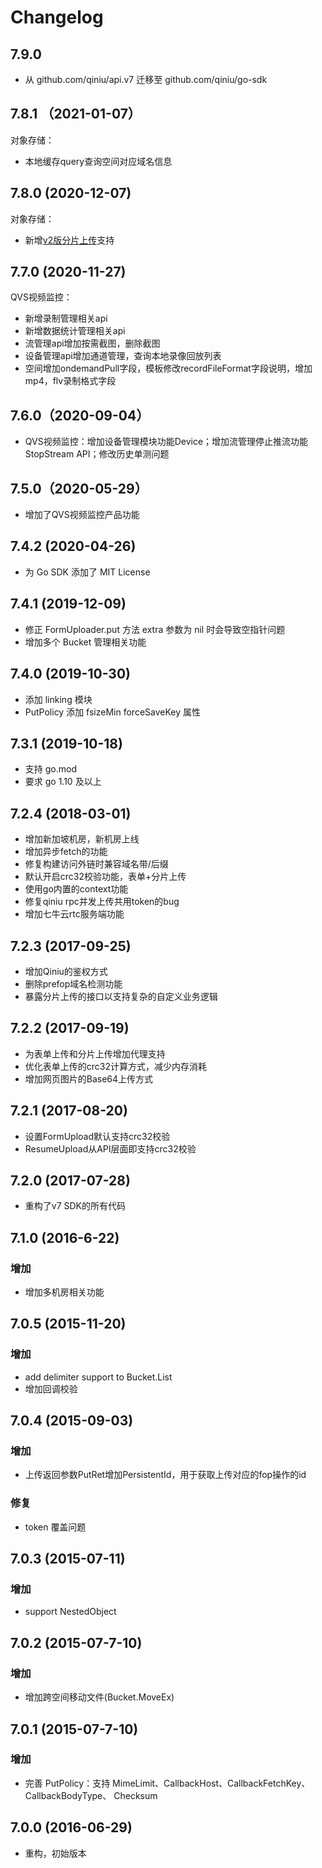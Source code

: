 # Changelog

## 7.9.0
* 从 github.com/qiniu/api.v7 迁移至 github.com/qiniu/go-sdk

## 7.8.1 （2021-01-07）
对象存储：
* 本地缓存query查询空间对应域名信息

## 7.8.0 (2020-12-07)
对象存储：
* 新增[v2版分片上传](https://developer.qiniu.com/kodo/api/6364/multipartupload-interface)支持

## 7.7.0 (2020-11-27)
QVS视频监控：
* 新增录制管理相关api
* 新增数据统计管理相关api
* 流管理api增加按需截图，删除截图
* 设备管理api增加通道管理，查询本地录像回放列表
* 空间增加ondemandPull字段，模板修改recordFileFormat字段说明，增加mp4，flv录制格式字段

## 7.6.0（2020-09-04）
* QVS视频监控：增加设备管理模块功能Device；增加流管理停止推流功能StopStream API；修改历史单测问题

## 7.5.0（2020-05-29）
* 增加了QVS视频监控产品功能

## 7.4.2 (2020-04-26)
* 为 Go SDK 添加了 MIT License

## 7.4.1 (2019-12-09)
* 修正 FormUploader.put 方法 extra 参数为 nil 时会导致空指针问题
* 增加多个 Bucket 管理相关功能

## 7.4.0 (2019-10-30)
* 添加 linking 模块
* PutPolicy 添加 fsizeMin  forceSaveKey 属性

## 7.3.1 (2019-10-18)
* 支持 go.mod
* 要求 go 1.10 及以上

## 7.2.4 (2018-03-01)
* 增加新加坡机房，新机房上线
* 增加异步fetch的功能
* 修复构建访问外链时兼容域名带/后缀
* 默认开启crc32校验功能，表单+分片上传
* 使用go内置的context功能
* 修复qiniu rpc并发上传共用token的bug
* 增加七牛云rtc服务端功能

## 7.2.3 (2017-09-25)
* 增加Qiniu的鉴权方式
* 删除prefop域名检测功能
* 暴露分片上传的接口以支持复杂的自定义业务逻辑

## 7.2.2 (2017-09-19)
* 为表单上传和分片上传增加代理支持
* 优化表单上传的crc32计算方式，减少内存消耗
* 增加网页图片的Base64上传方式

## 7.2.1 (2017-08-20)
* 设置FormUpload默认支持crc32校验
* ResumeUpload从API层面即支持crc32校验

## 7.2.0 (2017-07-28)
* 重构了v7 SDK的所有代码

## 7.1.0 (2016-6-22)

### 增加
* 增加多机房相关功能

## 7.0.5 (2015-11-20)

### 增加
* add delimiter support to Bucket.List
* 增加回调校验

## 7.0.4 (2015-09-03)

### 增加
* 上传返回参数PutRet增加PersistentId，用于获取上传对应的fop操作的id

### 修复
* token 覆盖问题

## 7.0.3 (2015-07-11)

### 增加
* support NestedObject

## 7.0.2 (2015-07-7-10)

### 增加
* 增加跨空间移动文件(Bucket.MoveEx)

## 7.0.1 (2015-07-7-10)

### 增加
* 完善 PutPolicy：支持 MimeLimit、CallbackHost、CallbackFetchKey、 CallbackBodyType、 Checksum

## 7.0.0 (2016-06-29)

* 重构，初始版本
